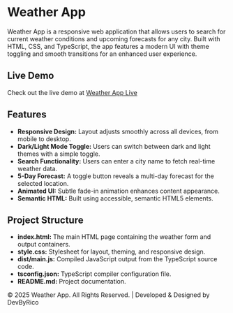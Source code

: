 # Weather App

Weather App is a responsive web application that allows users to search for current weather conditions and upcoming forecasts for any city. Built with HTML, CSS, and TypeScript, the app features a modern UI with theme toggling and smooth transitions for an enhanced user experience.

## Live Demo

Check out the live demo at [Weather App Live](https://v2-weather-app.netlify.app)

## Features

- **Responsive Design:** Layout adjusts smoothly across all devices, from mobile to desktop.
- **Dark/Light Mode Toggle:** Users can switch between dark and light themes with a simple toggle.
- **Search Functionality:** Users can enter a city name to fetch real-time weather data.
- **5-Day Forecast:** A toggle button reveals a multi-day forecast for the selected location.
- **Animated UI:** Subtle fade-in animation enhances content appearance.
- **Semantic HTML:** Built using accessible, semantic HTML5 elements.

## Project Structure

- **index.html:** The main HTML page containing the weather form and output containers.
- **style.css:** Stylesheet for layout, theming, and responsive design.
- **dist/main.js:** Compiled JavaScript output from the TypeScript source code.
- **tsconfig.json:** TypeScript compiler configuration file.
- **README.md:** Project documentation.

© 2025 Weather App. All Rights Reserved. | Developed & Designed by DevByRico
